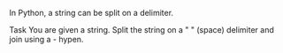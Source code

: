 In Python, a string can be split on a delimiter.

Task
You are given a string. Split the string on a " " (space) delimiter and join using a - hypen.
